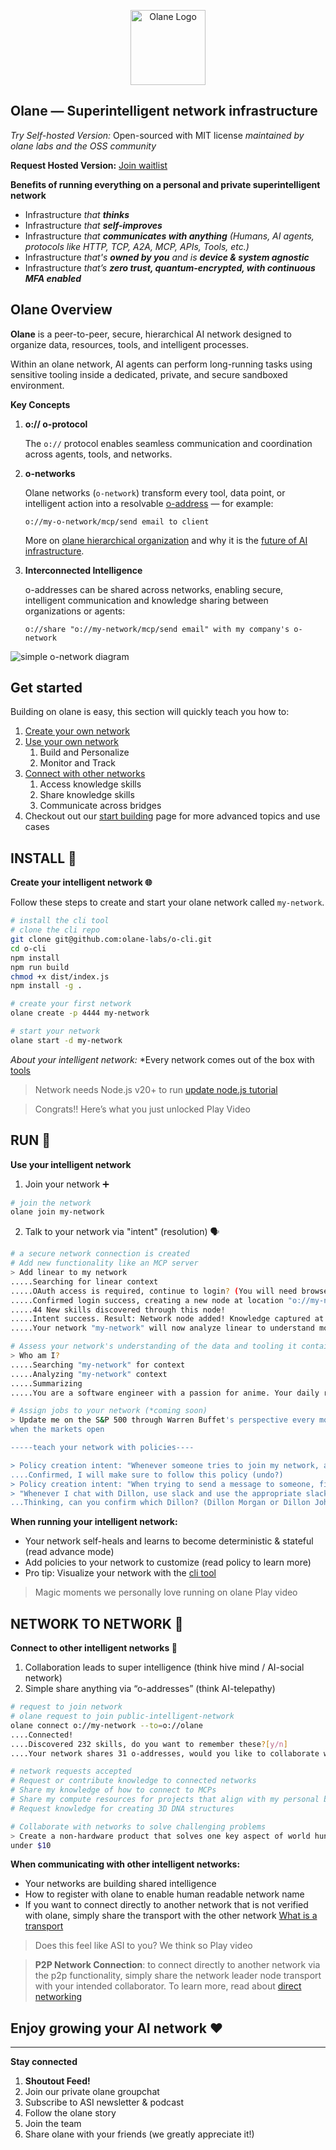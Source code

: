 <p align="center">
  <img src="/docs/assets/logo-white.png" width="120" alt="Olane Logo">
</p>

## Olane — Superintelligent network infrastructure

*Try Self-hosted Version:* 
Open-sourced with MIT license *maintained by olane labs and the OSS community* 

**Request Hosted Version:**
[Join waitlist](https://olane.com)

**Benefits of running everything on a personal and private superintelligent network**

- Infrastructure *that **thinks***
- Infrastructure *that **self-improves***
- Infrastructure *that **communicates with anything**
(Humans, AI agents, protocols like HTTP, TCP, A2A, MCP, APIs, Tools, etc.)*
- Infrastructure *that's **owned by you** and is **device & system agnostic***
- Infrastructure *that’s **zero trust, quantum-encrypted, with continuous MFA enabled***

## Olane Overview

**Olane** is a peer-to-peer, secure, hierarchical AI network designed to organize data, resources, tools, and intelligent processes.

Within an olane network, AI agents can perform long-running tasks using sensitive tooling inside a dedicated, private, and secure sandboxed environment.

**Key Concepts**

1. **o:// o-protocol**
    
    The `o://` protocol enables seamless communication and coordination across agents, tools, and networks.
    
2. **o-networks**
    
    Olane networks (`o-network`) transform every tool, data point, or intelligent action into a resolvable [o-address](https://github.com/olane-labs/o-protocol-private) — for example:
    
    `o://my-o-network/mcp/send email to client`

    More on [olane hierarchical organization](/docs/NETWORK_HIERARCHY.md) and why it is the [future of AI infrastructure](/docs/FUTURE_AI_INFRA.md).
    
3. **Interconnected Intelligence**
    
    o-addresses can be shared across networks, enabling secure, intelligent communication and knowledge sharing between organizations or agents:
    
    `o://share "o://my-network/mcp/send email" with my company's o-network`
    
![simple o-network diagram](/docs/assets/simple-network.png)

## **Get started**

Building on olane is easy, this section will quickly teach you how to:

1. [Create your own network](#create-a-network)
2. [Use your own network](#use-your-network)
    1. Build and Personalize
    2. Monitor and Track
3. [Connect with other networks](#learning)
    1. Access knowledge skills
    2. Share knowledge skills
    3. Communicate across bridges
4. Checkout out our [start building](/docs/START_BUILDING.md) page for more advanced topics and use cases

## **INSTALL 🎉**

**Create your intelligent network 🌐**

Follow these steps to create and start your olane network called `my-network`. 

```bash
# install the cli tool
# clone the cli repo
git clone git@github.com:olane-labs/o-cli.git
cd o-cli
npm install
npm run build
chmod +x dist/index.js
npm install -g .

# create your first network
olane create -p 4444 my-network

# start your network
olane start -d my-network
```

*About your intelligent network:*
*Every network comes out of the box with [tools](https://github.com/olane-labs/o-network-private/blob/main) 

>Network needs Node.js v20+ to run [update node.js tutorial](/docs/UPDATE_NODEJS.md)

> Congrats!! 
Here’s what you just unlocked
Play Video
> 

## RUN 🏃

**Use your intelligent network**

1. Join your network ➕
```bash
# join the network
olane join my-network
```
2. Talk to your network via "intent" (resolution) 🗣️

```bash
# a secure network connection is created
# Add new functionality like an MCP server
> Add linear to my network
.....Searching for linear context
.....OAuth access is required, continue to login? (You will need browser access)
.....Confirmed login success, creating a new node at location "o://my-network/mcp/linear"
.....44 New skills discovered through this node!
.....Intent success. Result: Network node added! Knowledge captured at o://plan/12345678910
.....Your network "my-network" will now analyze linear to understand more about it and how you use it.

# Assess your network's understanding of the data and tooling it contains
> Who am I?
.....Searching "my-network" for context
.....Analyzing "my-network" context
.....Summarizing
.....You are a software engineer with a passion for anime. Your daily routine revolves around a mixture of client projects.... 

# Assign jobs to your network (*coming soon)
> Update me on the S&P 500 through Warren Buffet's perspective every morning 
when the markets open

-----teach your network with policies----

> Policy creation intent: "Whenever someone tries to join my network, ask me first"
....Confirmed, I will make sure to follow this policy (undo?)
> Policy creation intent: "When trying to send a message to someone, first check my contact list for their phone number"
> "Whenever I chat with Dillon, use slack and use the appropriate slack thread"
...Thinking, can you confirm which Dillon? (Dillon Morgan or Dillon Johnson)
```

**When running your intelligent network:**
- Your network self-heals and learns to become deterministic & stateful (read advance mode)
- Add policies to your network to customize (read policy to learn more)
- Pro tip: Visualize your network with the [cli tool](/docs/CLI.md)

> Magic moments we personally love 
running on olane
Play video
> 

## **NETWORK TO NETWORK 🛜**

**Connect to other intelligent networks 🧠**

1. Collaboration leads to super intelligence (think hive mind / AI-social network)
2. Simple share anything via “o-addresses” (think AI-telepathy)

```bash
# request to join network
# olane request to join public-intelligent-network
olane connect o://my-network --to=o://olane
....Connected!
....Discovered 232 skills, do you want to remember these?[y/n]
....Your network shares 31 o-addresses, would you like to collaborate with olane to help with intents involving these addresses in the future?

# network requests accepted
# Request or contribute knowledge to connected networks
# Share my knowledge of how to connect to MCPs
# Share my compute resources for projects that align with my personal beliefs
# Request knowledge for creating 3D DNA structures

# Collaborate with networks to solve challenging problems
> Create a non-hardware product that solves one key aspect of world hunger for 
under $10
```

**When communicating with other intelligent networks:**
- Your networks are building shared intelligence
- How to register with olane to enable human readable network name
- If you want to connect directly to another network that is not verified with olane, simply share the transport with the other network [What is a transport](url)

> Does this feel like ASI to you?
We think so
Play video
> 

> **P2P Network Connection**: to connect directly to another network via the p2p functionality, simply share the network leader node transport with your intended collaborator. To learn more, read about [direct networking](/docs/DIRECT_NETWORKING.md)

## Enjoy growing your AI network ❤️

---

**Stay connected**

1. **Shoutout Feed!**
2. Join our private olane groupchat
3. Subscribe to ASI newsletter & podcast
4. Follow the olane story
5. Join the team
6. Share olane with your friends (we greatly appreciate it!)

